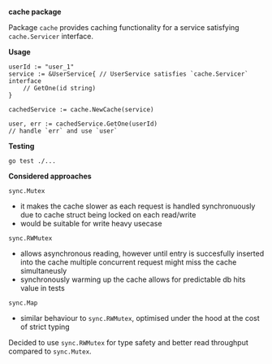 **cache package**

Package `cache` provides caching functionality for a service satisfying `cache.Servicer` interface. 

**Usage**
```golang
userId := "user_1"
service := &UserService{ // UserService satisfies `cache.Servicer` interface
    // GetOne(id string)
} 

cachedService := cache.NewCache(service)

user, err := cachedService.GetOne(userId)
// handle `err` and use `user`
```

**Testing**
```
go test ./...
```

**Considered approaches**

`sync.Mutex`
- it makes the cache slower as each request is handled synchronuously due to cache struct being locked on each read/write
- would be suitable for write heavy usecase

`sync.RWMutex`
- allows asynchronous reading, however until entry is succesfully inserted into the cache multiple concurrent request might miss the cache simultaneusly
- synchronously warming up the cache allows for predictable db hits value in tests

`sync.Map`
- similar behaviour to `sync.RWMutex`, optimised under the hood at the cost of strict typing

Decided to use `sync.RWMutex` for type safety and better read throughput compared to `sync.Mutex`.

